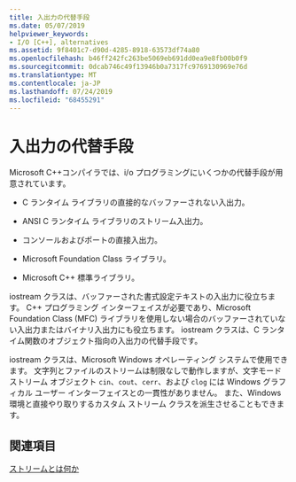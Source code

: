 ```yaml
---
title: 入出力の代替手段
ms.date: 05/07/2019
helpviewer_keywords:
- I/O [C++], alternatives
ms.assetid: 9f8401c7-d90d-4285-8918-63573df74a80
ms.openlocfilehash: b46ff242fc263be5069eb691dd0ea9e8fb00b0f9
ms.sourcegitcommit: 0dcab746c49f13946b0a7317fc9769130969e76d
ms.translationtype: MT
ms.contentlocale: ja-JP
ms.lasthandoff: 07/24/2019
ms.locfileid: "68455291"
---
```

# <a name="inputoutput-alternatives"></a>入出力の代替手段

Microsoft C++コンパイラでは、i/o プログラミングにいくつかの代替手段が用意されています。

- C ランタイム ライブラリの直接的なバッファーされない入出力。

- ANSI C ランタイム ライブラリのストリーム入出力。

- コンソールおよびポートの直接入出力。

- Microsoft Foundation Class ライブラリ。

- Microsoft C++ 標準ライブラリ。

iostream クラスは、バッファーされた書式設定テキストの入出力に役立ちます。 C++ プログラミング インターフェイスが必要であり、Microsoft Foundation Class (MFC) ライブラリを使用しない場合のバッファーされていない入出力またはバイナリ入出力にも役立ちます。 iostream クラスは、C ランタイム関数のオブジェクト指向の入出力の代替手段です。

iostream クラスは、Microsoft Windows オペレーティング システムで使用できます。 文字列とファイルのストリームは制限なしで動作しますが、文字モード ストリーム オブジェクト `cin`、`cout`、`cerr`、および `clog` には Windows グラフィカル ユーザー インターフェイスとの一貫性がありません。 また、Windows 環境と直接やり取りするカスタム ストリーム クラスを派生させることもできます。

## <a name="see-also"></a>関連項目

[ストリームとは何か](../standard-library/what-a-stream-is.md)
